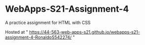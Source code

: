 # WebApps-S21-Assignment-4
A practice assignment for HTML with CSS


Hosted at " https://44-563-web-apps-s21.github.io/webapps-s21-assignment-4-RonaldoS542274/ "
